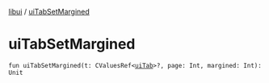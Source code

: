 [libui](index.md) / [uiTabSetMargined](./ui-tab-set-margined.md)

# uiTabSetMargined

`fun uiTabSetMargined(t: CValuesRef<`[`uiTab`](ui-tab.md)`>?, page: Int, margined: Int): Unit`